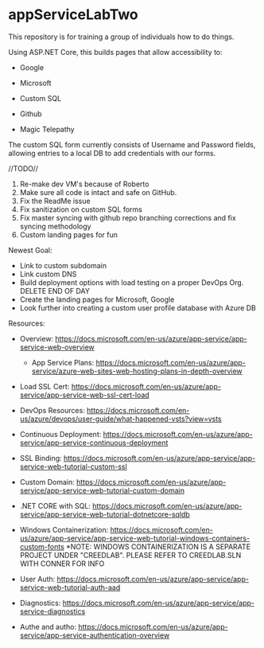 # appServiceLabTwo
This repository is for training a group of individuals how to do things. 

Using ASP.NET Core, this builds pages that allow accessibility to:

  - Google
  
  - Microsoft
  
  - Custom SQL
  
  - Github
  
  - Magic Telepathy 
  
The custom SQL form currently consists of Username and Password fields, allowing entries to a local DB to add credentials with our forms.
  
//TODO//
1. Re-make dev VM's because of Roberto
2. Make sure all code is intact and safe on GitHub.
3. Fix the ReadMe issue
4. Fix sanitization on custom SQL forms
5. Fix master syncing with github repo branching corrections and fix syncing methodology 
6. Custom landing pages for fun

Newest Goal:
- Link to custom subdomain
- Link custom DNS
- Build deployment options with load testing on a proper DevOps Org. DELETE END OF DAY
- Create the landing pages for Microsoft, Google
- Look further into creating a custom user profile database with Azure DB

Resources:

- Overview: https://docs.microsoft.com/en-us/azure/app-service/app-service-web-overview
  - App Service Plans: https://docs.microsoft.com/en-us/azure/app-service/azure-web-sites-web-hosting-plans-in-depth-overview

- Load SSL Cert: https://docs.microsoft.com/en-us/azure/app-service/app-service-web-ssl-cert-load

- DevOps Resources: https://docs.microsoft.com/en-us/azure/devops/user-guide/what-happened-vsts?view=vsts

- Continuous Deployment: https://docs.microsoft.com/en-us/azure/app-service/app-service-continuous-deployment

- SSL Binding: https://docs.microsoft.com/en-us/azure/app-service/app-service-web-tutorial-custom-ssl

- Custom Domain: https://docs.microsoft.com/en-us/azure/app-service/app-service-web-tutorial-custom-domain

- .NET CORE with SQL: https://docs.microsoft.com/en-us/azure/app-service/app-service-web-tutorial-dotnetcore-sqldb

- Windows Containerization: https://docs.microsoft.com/en-us/azure/app-service/app-service-web-tutorial-windows-containers-custom-fonts
*NOTE: WINDOWS CONTAINERIZATION IS A SEPARATE PROJECT UNDER "CREEDLAB". PLEASE REFER TO CREEDLAB.SLN WITH CONNER FOR INFO

- User Auth: https://docs.microsoft.com/en-us/azure/app-service/app-service-web-tutorial-auth-aad

- Diagnostics: https://docs.microsoft.com/en-us/azure/app-service/app-service-diagnostics

- Authe and autho: https://docs.microsoft.com/en-us/azure/app-service/app-service-authentication-overview
